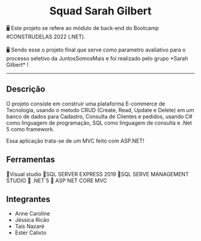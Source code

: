 
<h1 align="center">Squad Sarah Gilbert</h1>


<p align=“center”>🖥  Este projeto se refere ao módulo de back-end do Bootcamp #CONSTRUDELAS 2022 (.NET). <br></br>
  🖥 Sendo esse o projeto final que serve como parametro avaliativo para o processo seletivo da JuntosSomosMais e foi realizado pelo grupo *Sarah Gilbert* !</p>
<hr>


<h2> Descrição </h2

## O projeto consiste em construir uma plataforma E-commerce de Tecnologia, usando o metodo CRUD (Create, Read, Update e Delete) em um banco de dados para Cadastro, Consulta de Clientes e pedidos, usando C# como linguagem de programação, SQL como linguagem de consulta e .Net 5 como framework.
Essa aplicação trata-se de um MVC feito com ASP.NET!
  
## Ferramentas

📌Visual studio
📌SQL SERVER EXPRESS 2019
📌SQL SERVE MANAGEMENT STUDIO
📌 .NET 5
📌 ASP NET CORE MVC





## Integrantes
- Anne Caroline
- Jéssica Ricão
- Taís Nazaré
- Ester Calixto


